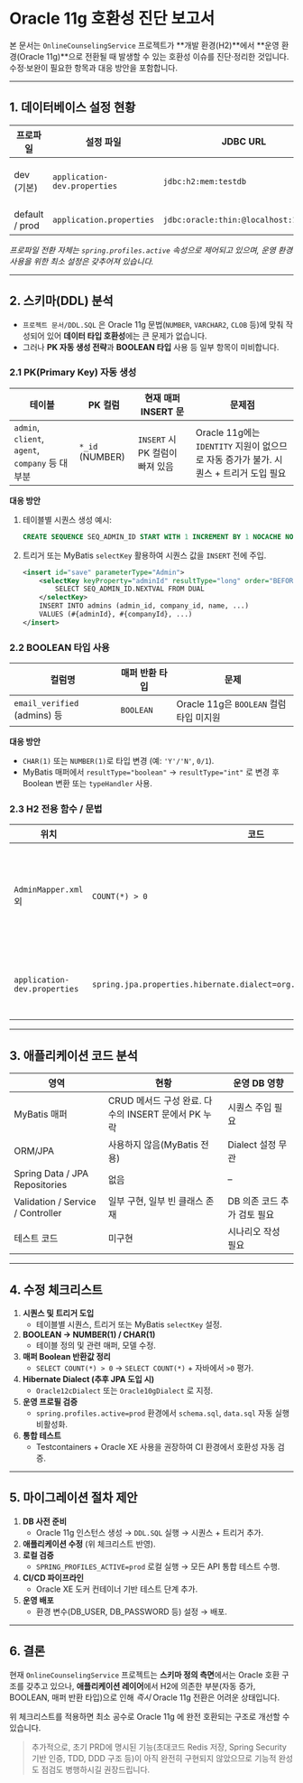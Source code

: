# Oracle 11g 호환성 진단 보고서

본 문서는 `OnlineCounselingService` 프로젝트가 **개발 환경(H2)**에서 **운영 환경(Oracle 11g)**으로 전환될 때 발생할 수 있는 호환성 이슈를 진단‧정리한 것입니다. 수정‧보완이 필요한 항목과 대응 방안을 포함합니다.

---

## 1. 데이터베이스 설정 현황

| 프로파일 | 설정 파일 | JDBC URL | Driver | 비고 |
|-----------|-----------|----------|--------|------|
| dev (기본) | `application-dev.properties` | `jdbc:h2:mem:testdb` | `org.h2.Driver` | In-Memory, H2 Dialect |
| default / prod | `application.properties` | `jdbc:oracle:thin:@localhost:1521:XE` | `oracle.jdbc.OracleDriver` | Oracle 11g 예상 |

*프로파일 전환 자체는 `spring.profiles.active` 속성으로 제어되고 있으며, 운영 환경 사용을 위한 최소 설정은 갖추어져 있습니다.*

---

## 2. 스키마(DDL) 분석

* `프로젝트 문서/DDL.SQL` 은 Oracle 11g 문법(`NUMBER`, `VARCHAR2`, `CLOB` 등)에 맞춰 작성되어 있어 **데이터 타입 호환성**에는 큰 문제가 없습니다.
* 그러나 **PK 자동 생성 전략**과 **BOOLEAN 타입** 사용 등 일부 항목이 미비합니다.

### 2.1 PK(Primary Key) 자동 생성

| 테이블 | PK 컬럼 | 현재 매퍼 INSERT 문 | 문제점 |
|--------|---------|---------------------|---------|
| `admin`, `client`, `agent`, `company` 등 대부분 | `*_id` (NUMBER) | `INSERT` 시 PK 컬럼이 빠져 있음 | Oracle 11g에는 `IDENTITY` 지원이 없으므로 자동 증가가 불가. 시퀀스 + 트리거 도입 필요 |

**대응 방안**
1. 테이블별 시퀀스 생성 예시:  
   ```sql
   CREATE SEQUENCE SEQ_ADMIN_ID START WITH 1 INCREMENT BY 1 NOCACHE NOCYCLE;
   ```
2. 트리거 또는 MyBatis `selectKey` 활용하여 시퀀스 값을 `INSERT` 전에 주입.
   ```xml
   <insert id="save" parameterType="Admin">
       <selectKey keyProperty="adminId" resultType="long" order="BEFORE">
           SELECT SEQ_ADMIN_ID.NEXTVAL FROM DUAL
       </selectKey>
       INSERT INTO admins (admin_id, company_id, name, ...)
       VALUES (#{adminId}, #{companyId}, ...)
   </insert>
   ```

### 2.2 BOOLEAN 타입 사용

| 컬럼명 | 매퍼 반환 타입 | 문제 |
|--------|----------------|------|
| `email_verified` (admins) 등 | `BOOLEAN` | Oracle 11g은 `BOOLEAN` 컬럼 타입 미지원 |

**대응 방안**
* `CHAR(1)` 또는 `NUMBER(1)`로 타입 변경 (예: `'Y'/'N'`, `0/1`).
* MyBatis 매퍼에서 `resultType="boolean"` → `resultType="int"` 로 변경 후 Boolean 변환 또는 `typeHandler` 사용.

### 2.3 H2 전용 함수 / 문법

| 위치 | 코드 | 호환성 |
|------|------|--------|
| `AdminMapper.xml` 외 | `COUNT(*) > 0` | Oracle에서 `BOOLEAN`이 아닌 `NUMBER(1)` 반환 → 매핑 수정 필요 |
| `application-dev.properties` | `spring.jpa.properties.hibernate.dialect=org.hibernate.dialect.H2Dialect` | 운영 환경에서는 Oracle Dialect 지정 필요 |

---

## 3. 애플리케이션 코드 분석

| 영역 | 현황 | 운영 DB 영향 |
|------|------|--------------|
| MyBatis 매퍼 | CRUD 메서드 구성 완료. 다수의 INSERT 문에서 PK 누락 | 시퀀스 주입 필요 |
| ORM/JPA | 사용하지 않음(MyBatis 전용) | Dialect 설정 무관 |
| Spring Data / JPA Repositories | 없음 | – |
| Validation / Service / Controller | 일부 구현, 일부 빈 클래스 존재 | DB 의존 코드 추가 검토 필요 |
| 테스트 코드 | 미구현 | 시나리오 작성 필요 |

---

## 4. 수정 체크리스트

1. **시퀀스 및 트리거 도입**
   * 테이블별 시퀀스, 트리거 또는 MyBatis `selectKey` 설정.
2. **BOOLEAN → NUMBER(1) / CHAR(1)**
   * 테이블 정의 및 관련 매퍼, 모델 수정.
3. **매퍼 Boolean 반환값 정리**
   * `SELECT COUNT(*) > 0` → `SELECT COUNT(*)` + 자바에서 `>0` 평가.
4. **Hibernate Dialect (추후 JPA 도입 시)**
   * `Oracle12cDialect` 또는 `Oracle10gDialect` 로 지정.
5. **운영 프로필 검증**
   * `spring.profiles.active=prod` 환경에서 `schema.sql`, `data.sql` 자동 실행 비활성화.
6. **통합 테스트**
   * Testcontainers + Oracle XE 사용을 권장하여 CI 환경에서 호환성 자동 검증.

---

## 5. 마이그레이션 절차 제안

1. **DB 사전 준비**
   * Oracle 11g 인스턴스 생성 → `DDL.SQL` 실행 → 시퀀스 + 트리거 추가.
2. **애플리케이션 수정** (위 체크리스트 반영).
3. **로컬 검증**
   * `SPRING_PROFILES_ACTIVE=prod` 로컬 실행 → 모든 API 통합 테스트 수행.
4. **CI/CD 파이프라인**
   * Oracle XE 도커 컨테이너 기반 테스트 단계 추가.
5. **운영 배포**
   * 환경 변수(DB_USER, DB_PASSWORD 등) 설정 → 배포.

---

## 6. 결론

현재 `OnlineCounselingService` 프로젝트는 **스키마 정의 측면**에서는 Oracle 호환 구조를 갖추고 있으나, **애플리케이션 레이어**에서 H2에 의존한 부분(자동 증가, BOOLEAN, 매퍼 반환 타입)으로 인해 _즉시_ Oracle 11g 전환은 어려운 상태입니다.

위 체크리스트를 적용하면 최소 공수로 Oracle 11g 에 완전 호환되는 구조로 개선할 수 있습니다.

> 추가적으로, 초기 PRD에 명시된 기능(초대코드 Redis 저장, Spring Security 기반 인증, TDD, DDD 구조 등)이 아직 완전히 구현되지 않았으므로 기능적 완성도 점검도 병행하시길 권장드립니다.
